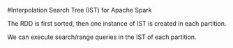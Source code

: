 #Interpolation Search Tree (IST) for Apache Spark


The RDD is first sorted, then one instance of IST is created in each partition.

We can execute search/range queries in the IST of each partition.

